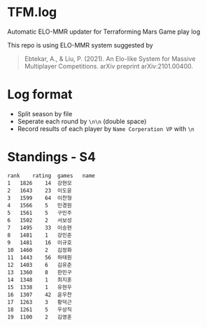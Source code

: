 # TFM.log
Automatic ELO-MMR updater for Terraforming Mars Game play log

This repo is using ELO-MMR system suggested by
> Ebtekar, A., & Liu, P. (2021). An Elo-like System for Massive Multiplayer Competitions. arXiv preprint arXiv:2101.00400.


# Log format
* Split season by file
* Seperate each round by `\n\n` (double space)
* Record results of each player by 
`Name Corperation VP`
with `\n`

# Standings - S4
```csv
rank	rating	games	name
1	1826	14	강현모
2	1643	23	이도윤
3	1599	64	이찬형
4	1566	5	민경원
5	1561	5	구민주
6	1502	2	서보성
7	1495	33	이승현
8	1481	1	강민준
9	1481	16	이규호
10	1460	2	김정화
11	1443	56	하태원
12	1403	6	김유준
13	1360	8	한민구
14	1348	1	최지훈
15	1338	1	유현우
16	1307	42	윤우찬
17	1263	3	황덕근
18	1261	5	우상직
19	1100	2	김영훈
```
